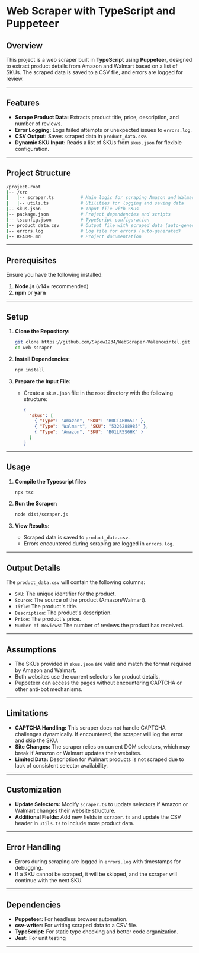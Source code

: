 
# Web Scraper with TypeScript and Puppeteer

## Overview

This project is a web scraper built in **TypeScript** using **Puppeteer**, designed to extract product details from Amazon and Walmart based on a list of SKUs. The scraped data is saved to a CSV file, and errors are logged for review.

---

## Features

- **Scrape Product Data:** Extracts product title, price, description, and number of reviews.
- **Error Logging:** Logs failed attempts or unexpected issues to `errors.log`.
- **CSV Output:** Saves scraped data in `product_data.csv`.
- **Dynamic SKU Input:** Reads a list of SKUs from `skus.json` for flexible configuration.

---

## Project Structure

```bash
/project-root
|-- /src
|   |-- scraper.ts          # Main logic for scraping Amazon and Walmart
|   |-- utils.ts            # Utilities for logging and saving data
|-- skus.json               # Input file with SKUs
|-- package.json            # Project dependencies and scripts
|-- tsconfig.json           # TypeScript configuration
|-- product_data.csv        # Output file with scraped data (auto-generated)
|-- errors.log              # Log file for errors (auto-generated)
|-- README.md               # Project documentation
```

---

## Prerequisites

Ensure you have the following installed:

1. **Node.js** (v14+ recommended)
2. **npm** or **yarn**

---

## Setup

1. **Clone the Repository:**

   ```bash
   git clone https://github.com/Skpow1234/WebScraper-Valenceintel.git
   cd web-scraper
   ```

2. **Install Dependencies:**

   ```bash
   npm install
   ```

3. **Prepare the Input File:**
   - Create a `skus.json` file in the root directory with the following structure:

     ```json
     {
       "skus": [
         { "Type": "Amazon", "SKU": "B0CT4BB651" },
         { "Type": "Walmart", "SKU": "5326288985" },
         { "Type": "Amazon", "SKU": "B01LR5S6HK" }
       ]
     }
     ```

---

## Usage

1. **Compile the Typescript files**

   ```bash
   npx tsc

   ```

2. **Run the Scraper:**

   ```bash
   node dist/scraper.js
   ```

3. **View Results:**
   - Scraped data is saved to `product_data.csv`.
   - Errors encountered during scraping are logged in `errors.log`.

---

## Output Details

The `product_data.csv` will contain the following columns:

- `SKU`: The unique identifier for the product.
- `Source`: The source of the product (Amazon/Walmart).
- `Title`: The product's title.
- `Description`: The product's description.
- `Price`: The product's price.
- `Number of Reviews`: The number of reviews the product has received.

---

## Assumptions

- The SKUs provided in `skus.json` are valid and match the format required by Amazon and Walmart.
- Both websites use the current selectors for product details.
- Puppeteer can access the pages without encountering CAPTCHA or other anti-bot mechanisms.

---

## Limitations

- **CAPTCHA Handling:** This scraper does not handle CAPTCHA challenges dynamically. If encountered, the scraper will log the error and skip the SKU.
- **Site Changes:** The scraper relies on current DOM selectors, which may break if Amazon or Walmart updates their websites.
- **Limited Data:** Description for Walmart products is not scraped due to lack of consistent selector availability.

---

## Customization

- **Update Selectors:**
  Modify `scraper.ts` to update selectors if Amazon or Walmart changes their website structure.
- **Additional Fields:**
  Add new fields in `scraper.ts` and update the CSV header in `utils.ts` to include more product data.

---

## Error Handling

- Errors during scraping are logged in `errors.log` with timestamps for debugging.
- If a SKU cannot be scraped, it will be skipped, and the scraper will continue with the next SKU.

---

## Dependencies

- **Puppeteer:** For headless browser automation.
- **csv-writer:** For writing scraped data to a CSV file.
- **TypeScript:** For static type checking and better code organization.
- **Jest:** For unit testing

---
